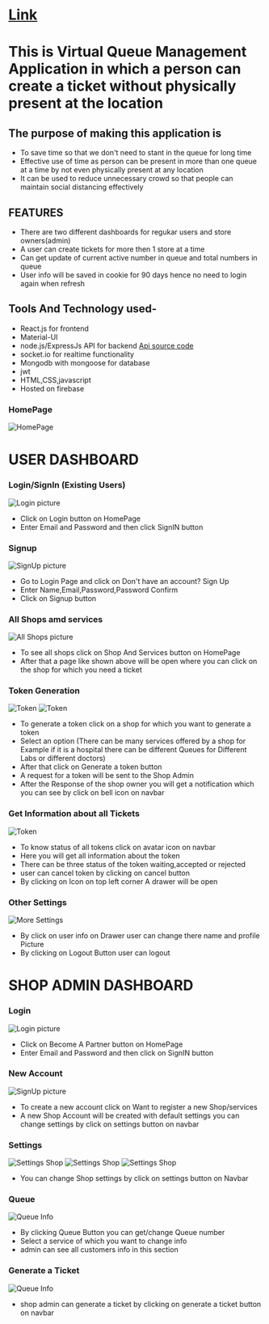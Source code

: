 # [Link](inqueue-2f51e.web.app/)

# This is Virtual Queue Management Application in which a person can create a ticket without physically present at the location

## The purpose of making this application is 

- To save time so that we don't need to stant in the queue for long time
- Effective use of time as person can be present in more than one queue at a time by not even physically present at any location
- It can be used to reduce unnecessary crowd so that people can maintain social distancing effectively

## FEATURES

- There are two different dashboards for regukar users and store owners(admin)
- A user can create tickets for more then 1 store at a time
- Can get update of current active number in queue and total numbers in queue
- User info will be saved in cookie for 90 days hence no need to login again when refresh

## Tools And Technology used-

- React.js for frontend
- Material-UI
- node.js/ExpressJs API for backend [Api source code](https://github.com/atisheyJain03/inqueue_backend)
- socket.io for realtime functionality
- Mongodb with mongoose for database
- jwt
- HTML,CSS,javascript
- Hosted on firebase

### HomePage

![HomePage](./readme_images/Homepage.png)

# USER DASHBOARD

### Login/SignIn (Existing Users)

![Login picture](./readme_images/Login.png)

- Click on Login button on HomePage
- Enter Email and Password and then click SignIN button

### Signup

![SignUp picture](./readme_images/SignUp.png)

- Go to Login Page and click on Don't have an account? Sign Up
- Enter Name,Email,Password,Password Confirm
- Click on Signup button

### All Shops amd services

![All Shops picture](./readme_images/All_Shops.png)

- To see all shops click on Shop And Services button on HomePage
- After that a page like shown above will be open where you can click on the shop for which you need a ticket

### Token Generation

![Token](./readme_images/info.png)
![Token](./readme_images/Generate_ticket_user.png)

- To generate a token click on a shop for which you want to generate a token
- Select an option (There can be many services offered by a shop for Example if it is a hospital there can be different Queues for Different Labs or different doctors)
- After that click on Generate a token button
- A request for a token will be sent to the Shop Admin
- After the Response of the shop owner you will get a notification which you can see by click on bell icon on navbar

### Get Information about all Tickets

![Token](./readme_images/My_ticket.png)

- To know status of all tokens click on avatar icon on navbar
- Here you will get all information about the token
- There can be three status of the token waiting,accepted or rejected
- user can cancel token by clicking on cancel button
- By clicking on Icon on top left corner A drawer will be open

### Other Settings

![More Settings](./readme_images/my_info.png)

- By click on user info on Drawer user can change there name and profile Picture
- By clicking on Logout Button user can logout

# SHOP ADMIN DASHBOARD

### Login

![Login picture](./readme_images/admin_login.png)

- Click on Become A Partner button on HomePage
- Enter Email and Password and then click on SignIN button

### New Account

![SignUp picture](./readme_images/SignUp.png)

- To create a new account click on Want to register a new Shop/services
- A new Shop Account will be created with default settings you can change settings by click on settings button on navbar

### Settings

![Settings Shop](./readme_images/settings.png)
![Settings Shop](./readme_images/Settings2.png)
![Settings Shop](./readme_images/shop_settings.png)

- You can change Shop settings by click on settings button on Navbar

### Queue

![Queue Info](./readme_images/Admin_Queue_info.png)

- By clicking Queue Button you can get/change Queue number
- Select a service of which you want to change info
- admin can see all customers info in this section

### Generate a Ticket

![Queue Info](./readme_images/Generate_A_ticket.png)

- shop admin can generate a ticket by clicking on generate a ticket button on navbar
